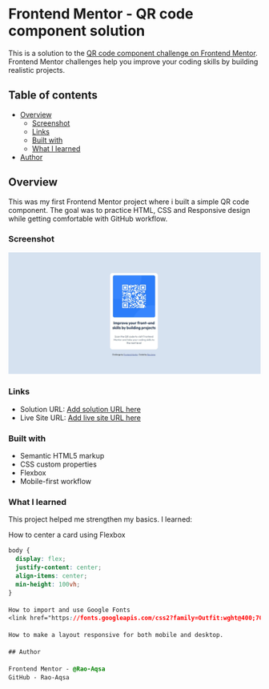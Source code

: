 # Frontend Mentor - QR code component solution

This is a solution to the [QR code component challenge on Frontend Mentor](https://www.frontendmentor.io/challenges/qr-code-component-iux_sIO_H). Frontend Mentor challenges help you improve your coding skills by building realistic projects. 

## Table of contents

- [Overview](#overview)
  - [Screenshot](#screenshot)
  - [Links](#links)
  - [Built with](#built-with)
  - [What I learned](#what-i-learned)
- [Author](#author)

## Overview

This was my first Frontend Mentor project where i built a simple QR code component. The goal was to practice HTML, CSS and Responsive design while getting comfortable with GitHub workflow.

### Screenshot

![Screenshot of my project](./screenshot.jpg)


### Links

- Solution URL: [Add solution URL here](https://your-solution-url.com)
- Live Site URL: [Add live site URL here](https://your-live-site-url.com)


### Built with

- Semantic HTML5 markup
- CSS custom properties
- Flexbox
- Mobile-first workflow


### What I learned

This project helped me strengthen my basics. I learned:  

 How to center a card using Flexbox  
```css
body {
  display: flex;
  justify-content: center;
  align-items: center;
  min-height: 100vh;
}

How to import and use Google Fonts
<link href="https://fonts.googleapis.com/css2?family=Outfit:wght@400;700&display=swap" rel="stylesheet">

How to make a layout responsive for both mobile and desktop.

## Author

Frontend Mentor - @Rao-Aqsa
GitHub - Rao-Aqsa

